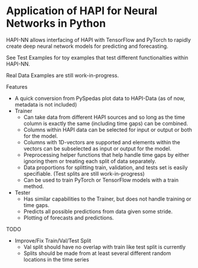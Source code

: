 # Application of HAPI for Neural Networks in Python
HAPI-NN allows interfacing of HAPI with TensorFlow and PyTorch to rapidly create deep neural network models for predicting and forecasting.

See Test Examples for toy examples that test different functionalties within HAPI-NN.

Real Data Examples are still work-in-progress.


Features
 - A quick conversion from PySpedas plot data to HAPI-Data (as of now, metadata is not included)
 - Trainer
   - Can take data from different HAPI sources and so long as the time column is exactly the same (including time gaps) can be combined.
   - Columns within HAPI data can be selected for input or output or both for the model.
   - Columns with 1D-vectors are supported and elements within the vectors can be subselected as input or output for the model.
   - Preprocessing helper functions that help handle time gaps by either ignoring them or treating each split of data separately.
   - Data proportions for splitting train, validation, and tests set is easily specifiable. (Test splits are still work-in-progress)
   - Can be used to train PyTorch or TensorFlow models with a train method.
 - Tester
   - Has similar capabilities to the Trainer, but does not handle training or time gaps.
   - Predicts all possible predictions from data given some stride.
   - Plotting of forecasts and predictions.
   
TODO
 - Improve/Fix Train/Val/Test Split
   - Val split should have no overlap with train like test split is currently
   - Splits should be made from at least several different random locations in the time series
